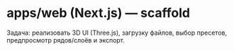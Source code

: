 # apps/web (Next.js) — scaffold

Задача: реализовать 3D UI (Three.js), загрузку файлов, выбор пресетов, предпросмотр рядов/слоёв и экспорт.
